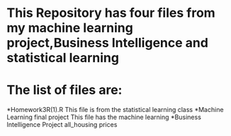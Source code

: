 # This Repository has four files from my machine learning project,Business Intelligence and statistical learning 


# The list of files are:
*Homework3R(1).R This file is from the statistical learning class 
*Machine Learning final project This file has the machine learning 
*Business Intelligence Project  all_housing prices 
